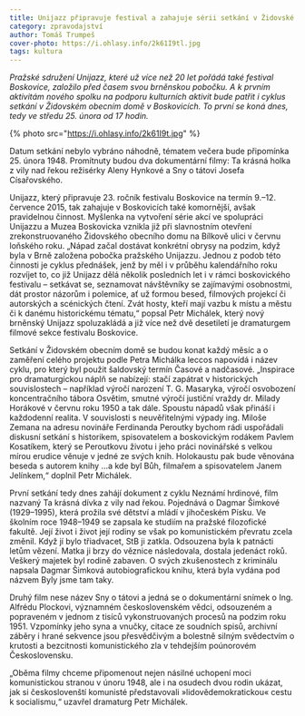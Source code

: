```yaml
---
title: Unijazz připravuje festival a zahajuje sérii setkání v Židovské obecní škole
category: zpravodajství
author: Tomáš Trumpeš
cover-photo: https://i.ohlasy.info/2k61I9tl.jpg
tags: kultura
---
```


*Pražské sdružení Unijazz, které už více než 20 let pořádá také festival Boskovice, založilo před časem svou brněnskou pobočku. A k prvním aktivitám nového spolku na podporu kulturních aktivit bude patřit i cyklus setkání v Židovském obecním domě v Boskovicích. To první se koná dnes, tedy ve středu 25. února od 17 hodin.*

{% photo src="https://i.ohlasy.info/2k61I9t.jpg" %}

Datum setkání nebylo vybráno náhodně, tématem večera bude připomínka 25. února 1948. Promítnuty budou dva dokumentární filmy: Ta krásná holka z vily nad řekou režisérky Aleny Hynkové a Sny o tátovi Josefa Císařovského. 

Unijazz, který připravuje 23. ročník festivalu Boskovice na termín 9.–12. července 2015, tak zahajuje v Boskovicích také komornější, avšak pravidelnou činnost. Myšlenka na vytvoření série akcí ve spolupráci Unijazzu a Muzea Boskovicka vznikla již při slavnostním otevření zrekonstruovaného Židovského obecního domu na Bílkově ulici v červnu loňského roku. „Nápad začal dostávat konkrétní obrysy na podzim, když byla v Brně založena pobočka pražského Unijazzu. Jednou z podob této činnosti je cyklus přednášek, jenž by měl i v průběhu kalendářního roku rozvíjet to, co již Unijazz dělá několik posledních let i v rámci boskovického festivalu – setkávat se, seznamovat návštěvníky se zajímavými osobnostmi, dát prostor názorům i polemice, ať už formou besed, filmových projekcí či autorských a scénických čtení. Zvát hosty, kteří mají vazbu k místu a městu či k danému historickému tématu,“ popsal Petr Michálek, který nový brněnský Unijazz spoluzakládá a již více než dvě desetiletí je dramaturgem filmové sekce festivalu Boskovice.

Setkání v Židovském obecním domě se budou konat každý měsíc a o zaměření celého projektu podle Petra Michálka leccos napovídá i název cyklu, pro který byl použit šaldovský termín Časové a nadčasové. „Inspirace pro dramaturgickou náplň se nabízejí: stačí zapátrat v historických souvislostech – například výročí narození T. G. Masaryka, výročí osvobození koncentračního tábora Osvětim, smutné výročí justiční vraždy dr. Milady Horákové v červnu roku 1950 a tak dále. Spoustu nápadů však přináší i každodenní realita. V souvislosti s neuvěřitelnými výpady ing. Miloše Zemana na adresu novináře Ferdinanda Peroutky bychom rádi uspořádali diskusní setkání s historikem, spisovatelem a boskovickým rodákem Pavlem Kosatíkem, který se Peroutkovu životu i jeho práci novinářské s velkou mírou erudice věnuje v jedné ze svých knih. Holokaustu pak bude věnována beseda s autorem knihy …a kde byl Bůh, filmařem a spisovatelem Janem Jelínkem,“ doplnil Petr Michálek.

První setkání tedy dnes zahájí dokument z cyklu Neznámí hrdinové, film nazvaný Ta krásná dívka z vily nad řekou. Pojednává o Dagmar Šimkové (1929–1995), která prožila své dětství a mládí v jihočeském Písku. Ve školním roce 1948–1949 se zapsala ke studiím na pražské filozofické fakultě. Její život i život její rodiny se však po komunistickém převratu zcela změnil. Když jí bylo třiadvacet, StB ji zatkla. Odsouzena byla k patnácti letům vězení. Matka ji brzy do věznice následovala, dostala jedenáct roků. Veškerý majetek byl rodině zabaven. O svých zkušenostech z kriminálu napsala Dagmar Šimková autobiografickou knihu, která byla vydána pod názvem Byly jsme tam taky.

Druhý film nese název Sny o tátovi a jedná se o dokumentární snímek o Ing. Alfrédu Plockovi, významném československém vědci, odsouzeném a popraveném v jednom z tisíců vykonstruovaných procesů na podzim roku 1951. Vzpomínky jeho syna a vnučky, citace ze soudních spisů, archivní záběry i hrané sekvence jsou přesvědčivým a bolestně silným svědectvím o krutosti a bezcitnosti komunistického zla v tehdejším poúnorovém Československu.

„Oběma filmy chceme připomenout nejen násilné uchopení moci komunistickou stranou v únoru 1948, ale i na osudech dvou rodin ukázat, jak si českoslovenští komunisté představovali »lidovědemokratickou« cestu k socialismu,“ uzavřel dramaturg Petr Michálek.
